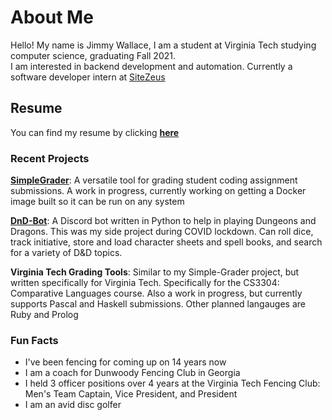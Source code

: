 <!--
**jamesw98/jamesw98** is a ✨ _special_ ✨ repository because its `README.md` (this file) appears on your GitHub profile.

Here are some ideas to get you started:

- 🔭 I’m currently working on ...
- 🌱 I’m currently learning ...
- 👯 I’m looking to collaborate on ...
- 🤔 I’m looking for help with ...
- 💬 Ask me about ...
- 📫 How to reach me: ...
- 😄 Pronouns: ...
- ⚡ Fun fact: ...
-->

# About Me
Hello! My name is Jimmy Wallace, I am a student at Virginia Tech studying computer science, graduating Fall 2021.   
I am interested in backend development and automation. Currently a software developer intern at [SiteZeus](https://sitezeus.com/)   

## Resume  
You can find my resume by clicking **[here](https://drive.google.com/file/d/1eMiM4UYobqHxqusYBqVhTsjEthEaqxIu/view?usp=sharing)**

### Recent Projects

**[SimpleGrader](https://github.com/jamesw98/simple-grader)**: A versatile tool for grading student coding assignment submissions. A work in progress, currently working on getting a Docker image built so it can be run on any system  

**[DnD-Bot](https://github.com/jamesw98/dnd-bot)**: A Discord bot written in Python to help in playing Dungeons and Dragons. This was my side project during COVID lockdown. Can roll dice, track initiative, store and load character sheets and spell books, and search for a variety of D&D topics. 

**Virginia Tech Grading Tools**: Similar to my Simple-Grader project, but written specifically for Virginia Tech. Specifically for the CS3304: Comparative Languages course. Also a work in progress, but currently supports Pascal and Haskell submissions. Other planned langauges are Ruby and Prolog  

### Fun Facts

* I've been fencing for coming up on 14 years now
* I am a coach for Dunwoody Fencing Club in Georgia
* I held 3 officer positions over 4 years at the Virginia Tech Fencing Club: Men's Team Captain, Vice President, and President 
* I am an avid disc golfer



